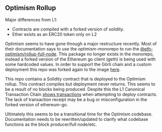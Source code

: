 ## Optimism Rollup

Major differences from L1:
- Contracts are compiled with a forked version of solidity.
- Ether exists as an ERC20 token only on L2

Optimism seems to have gone through a major restructure recently. Most of their documentation says to use the optimism-monorepo to run the [@eth-optimism/rollup-full-node](https://github.com/ethereum-optimism/optimism-monorepo#readme). This package no longer exists in the monorepo, instead a forked version of the Ethereum go client (geth) is being used with some hardcoded values. In order to support the Görli chain and a custom deployment this repo was forked again to the image [here](https://hub.docker.com/r/jchancehud/optimism-client-go).

This repo contains a Solidity contract that is deployed to the Optimism rollup. This contract compiles but deployment never returns. This seems to be a result of no blocks being produced. Despite this the L1 Canonical Transaction Chain [shows transactions](https://goerli.etherscan.io/address/0xD85Cf16A715f52fF6dFaEC03bD6110143927Da9b) when attempting to deploy contracts. The lack of transaction receipt may be a bug or misconfiguration in the forked version of ethereum-go.

Ultimately this seems to be a transitional time for the Optimism codebase. Documentation needs to be rewritten/updated to clarify what codebase functions as the block producer/full node/etc.
